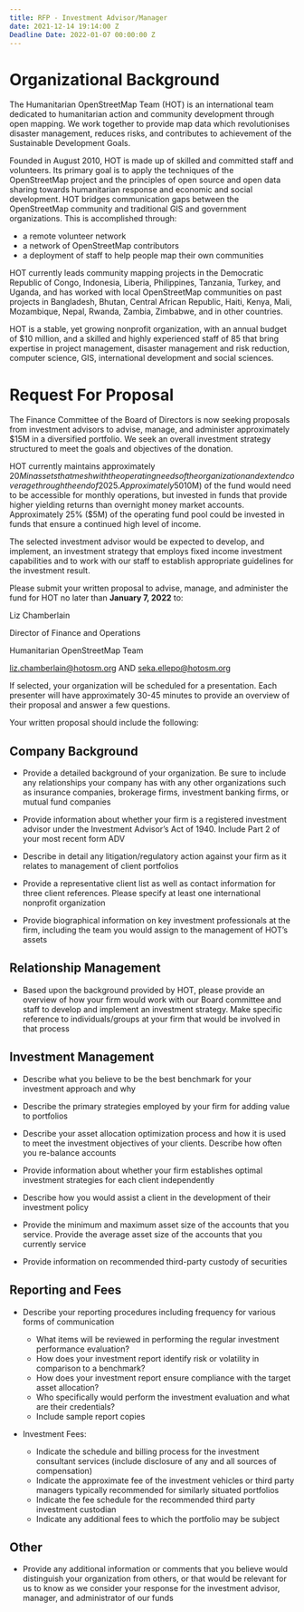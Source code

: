 ```yaml
---
title: RFP - Investment Advisor/Manager
date: 2021-12-14 19:14:00 Z
Deadline Date: 2022-01-07 00:00:00 Z
---
```


# Organizational Background

The Humanitarian OpenStreetMap Team (HOT) is an international team dedicated to humanitarian action and community development through open mapping. We work together to provide map data which revolutionises disaster management, reduces risks, and contributes to achievement of the Sustainable Development Goals.

Founded in August 2010, HOT is made up of skilled and committed staff and volunteers. Its primary goal is to apply the techniques of the OpenStreetMap project and the principles of open source and open data sharing towards humanitarian response and economic and social development. HOT bridges communication gaps between the OpenStreetMap community and traditional GIS and government organizations. This is accomplished through:

* a remote volunteer network
* a network of OpenStreetMap contributors
* a deployment of staff to help people map their own communities

HOT currently leads community mapping projects in the Democratic Republic of Congo, Indonesia,  Liberia, Philippines, Tanzania, Turkey, and Uganda, and has worked with local OpenStreetMap communities on past projects in Bangladesh, Bhutan, Central African Republic, Haiti, Kenya, Mali, Mozambique, Nepal, Rwanda, Zambia, Zimbabwe, and in other countries. 

HOT is a stable, yet growing nonprofit organization, with an annual budget of $10 million, and a skilled and highly experienced staff of 85 that bring expertise in project management, disaster management and risk reduction, computer science, GIS, international development and social sciences.

# Request For Proposal

The Finance Committee of the Board of Directors is now seeking proposals from investment advisors to advise, manage, and administer approximately $15M in a diversified portfolio. We seek an overall investment strategy structured to meet the goals and objectives of the donation. 

HOT currently maintains approximately $20M in assets that mesh with the operating needs of the organization and extend coverage through the end of 2025. Approximately 50% ($10M) of the fund would need to be accessible for monthly operations, but invested in funds that provide higher yielding returns than overnight money market accounts. Approximately 25% ($5M) of the operating fund pool could be invested in funds that ensure a continued high level of income. 

The selected investment advisor would be expected to develop, and implement, an investment strategy that employs fixed income investment capabilities and to work with our staff to establish appropriate guidelines for the investment result. 

Please submit your written proposal to advise, manage, and administer the fund for HOT no later than **January 7, 2022** to:

Liz Chamberlain

Director of Finance and Operations

Humanitarian OpenStreetMap Team

liz.chamberlain@hotosm.org AND seka.ellepo@hotosm.org 

If selected, your organization will be scheduled for a presentation. Each presenter will have approximately 30-45 minutes to provide an overview of their proposal and answer a few questions. 

Your written proposal should include the following: 

## Company Background

* Provide a detailed background of your organization. Be sure to include any relationships your company has with any other organizations such as insurance companies, brokerage firms, investment banking firms, or mutual fund companies

* Provide information about whether your firm is a registered investment advisor under the Investment Advisor’s Act of 1940. Include Part 2 of your most recent form ADV

* Describe in detail any litigation/regulatory action against your firm as it relates to management of client portfolios

* Provide a representative client list as well as contact information for three client references. Please specify at least one international nonprofit organization

* Provide biographical information on key investment professionals at the firm, including the team you would assign to the management of HOT’s assets

## Relationship Management

* Based upon the background provided by HOT, please provide an overview of how your firm would work with our Board committee and staff to develop and implement an investment strategy. Make specific reference to individuals/groups at your firm that would be involved in that process

## Investment Management

* Describe what you believe to be the best benchmark for your investment approach and why

* Describe the primary strategies employed by your firm for adding value to portfolios

* Describe your asset allocation optimization process and how it is used to meet the investment objectives of your clients. Describe how often you re-balance accounts

* Provide information about whether your firm establishes optimal investment strategies for each client independently	

* Describe how you would assist a client in the development of their investment policy

* Provide the minimum and maximum asset size of the accounts that you service. Provide the average asset size of the accounts that you currently service

* Provide information on recommended third-party custody of securities 

## Reporting and Fees

* Describe your reporting procedures including frequency for various forms of communication
   * What items will be reviewed in performing the regular investment performance evaluation? 
   * How does your investment report identify risk or volatility in comparison to a benchmark?
   * How does your investment report ensure compliance with the target asset allocation?
   * Who specifically would perform the investment evaluation and what are their credentials? 
   * Include sample report copies

* Investment Fees:
   * Indicate the schedule and billing process for the investment consultant services (include disclosure of any and all sources of compensation)
   * Indicate the approximate fee of the investment vehicles or third party managers typically recommended for similarly situated portfolios
   * Indicate the fee schedule for the recommended third party investment custodian
   * Indicate any additional fees to which the portfolio may be subject

## Other

* Provide any additional information or comments that you believe would distinguish your organization from others, or that would be relevant for us to know as we consider your response for the investment advisor, manager, and administrator of our funds
